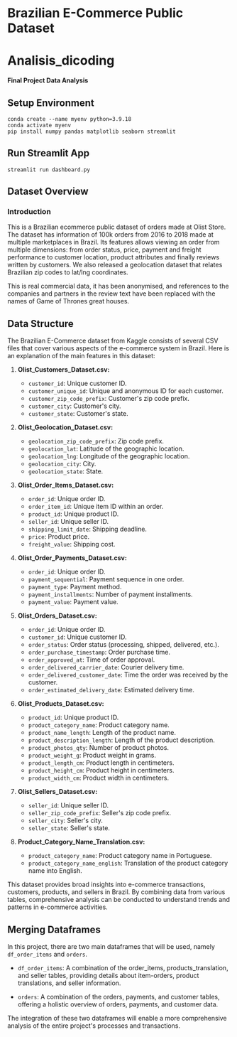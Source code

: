 # Brazilian E-Commerce Public Dataset

# Analisis_dicoding

**Final Project Data Analysis**

## Setup Environment

```
conda create --name myenv python=3.9.18
conda activate myenv
pip install numpy pandas matplotlib seaborn streamlit
```

## Run Streamlit App

```
streamlit run dashboard.py
```

## Dataset Overview

### Introduction

This is a Brazilian ecommerce public dataset of orders made at Olist Store. The dataset has information of 100k orders from 2016 to 2018 made at multiple marketplaces in Brazil. Its features allows viewing an order from multiple dimensions: from order status, price, payment and freight performance to customer location, product attributes and finally reviews written by customers. We also released a geolocation dataset that relates Brazilian zip codes to lat/lng coordinates.

This is real commercial data, it has been anonymised, and references to the companies and partners in the review text have been replaced with the names of Game of Thrones great houses.

## Data Structure

The Brazilian E-Commerce dataset from Kaggle consists of several CSV files that cover various aspects of the e-commerce system in Brazil. Here is an explanation of the main features in this dataset:

1. **Olist_Customers_Dataset.csv:**
   - `customer_id`: Unique customer ID.
   - `customer_unique_id`: Unique and anonymous ID for each customer.
   - `customer_zip_code_prefix`: Customer's zip code prefix.
   - `customer_city`: Customer's city.
   - `customer_state`: Customer's state.

2. **Olist_Geolocation_Dataset.csv:**
   - `geolocation_zip_code_prefix`: Zip code prefix.
   - `geolocation_lat`: Latitude of the geographic location.
   - `geolocation_lng`: Longitude of the geographic location.
   - `geolocation_city`: City.
   - `geolocation_state`: State.

3. **Olist_Order_Items_Dataset.csv:**
   - `order_id`: Unique order ID.
   - `order_item_id`: Unique item ID within an order.
   - `product_id`: Unique product ID.
   - `seller_id`: Unique seller ID.
   - `shipping_limit_date`: Shipping deadline.
   - `price`: Product price.
   - `freight_value`: Shipping cost.

4. **Olist_Order_Payments_Dataset.csv:**
   - `order_id`: Unique order ID.
   - `payment_sequential`: Payment sequence in one order.
   - `payment_type`: Payment method.
   - `payment_installments`: Number of payment installments.
   - `payment_value`: Payment value.

5. **Olist_Orders_Dataset.csv:**
   - `order_id`: Unique order ID.
   - `customer_id`: Unique customer ID.
   - `order_status`: Order status (processing, shipped, delivered, etc.).
   - `order_purchase_timestamp`: Order purchase time.
   - `order_approved_at`: Time of order approval.
   - `order_delivered_carrier_date`: Courier delivery time.
   - `order_delivered_customer_date`: Time the order was received by the customer.
   - `order_estimated_delivery_date`: Estimated delivery time.

6. **Olist_Products_Dataset.csv:**
   - `product_id`: Unique product ID.
   - `product_category_name`: Product category name.
   - `product_name_length`: Length of the product name.
   - `product_description_length`: Length of the product description.
   - `product_photos_qty`: Number of product photos.
   - `product_weight_g`: Product weight in grams.
   - `product_length_cm`: Product length in centimeters.
   - `product_height_cm`: Product height in centimeters.
   - `product_width_cm`: Product width in centimeters.

7. **Olist_Sellers_Dataset.csv:**
   - `seller_id`: Unique seller ID.
   - `seller_zip_code_prefix`: Seller's zip code prefix.
   - `seller_city`: Seller's city.
   - `seller_state`: Seller's state.

8. **Product_Category_Name_Translation.csv:**
   - `product_category_name`: Product category name in Portuguese.
   - `product_category_name_english`: Translation of the product category name into English.

This dataset provides broad insights into e-commerce transactions, customers, products, and sellers in Brazil. By combining data from various tables, comprehensive analysis can be conducted to understand trends and patterns in e-commerce activities.

## Merging Dataframes

In this project, there are two main dataframes that will be used, namely `df_order_items` and `orders`.

- `df_order_items`: A combination of the order_items, products_translation, and seller tables, providing details about item-orders, product translations, and seller information.

- `orders`: A combination of the orders, payments, and customer tables, offering a holistic overview of orders, payments, and customer data.

The integration of these two dataframes will enable a more comprehensive analysis of the entire project's processes and transactions.